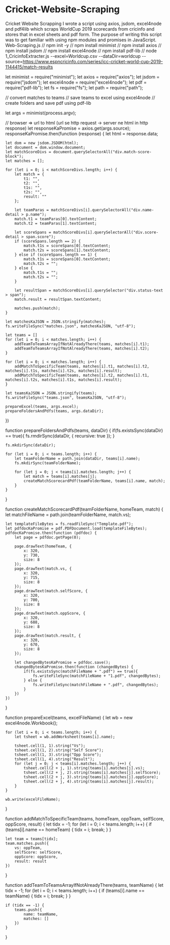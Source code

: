 # Cricket-Website-Scraping
 Cricket Website Scrapping I wrote a script using axios, jsdom, excel4node and pdf4lib which scraps WorldCup 2019 scorecards from cricinfo and stores that in excel sheets and pdf form. The purpose of writing this script was to get familiar with using npm modules and promises in JavaScript.
Web-Scraping.js
// npm init -y
// npm install minimist
// npm install axios
// npm install jsdom
// npm install excel4node
// npm install pdf-lib
// node 1_CricinfoExtracter.js --excel=Worldcup.csv --dataDir=worldcup --source=https://www.espncricinfo.com/series/icc-cricket-world-cup-2019-1144415/match-results

let minimist = require("minimist");
let axios = require("axios");
let jsdom = require("jsdom");
let excel4node = require("excel4node");
let pdf = require("pdf-lib");
let fs = require("fs");
let path = require("path");


// convert matches to teams
// save teams to excel using excel4node
// create folders and save pdf using pdf-lib

let args = minimist(process.argv);

// browser => url to html (url se http request -> server ne html in http response)
let responseKaPromise = axios.get(args.source);
responseKaPromise.then(function (response) {
    let html = response.data;

    let dom = new jsdom.JSDOM(html);
    let document = dom.window.document;
    let matchScoreDivs = document.querySelectorAll("div.match-score-block");
    let matches = [];

    for (let i = 0; i < matchScoreDivs.length; i++) {
        let match = {
            t1: "",
            t2: "",
            t1s: "",
            t2s: "",
            result: ""
        };

        let teamParas = matchScoreDivs[i].querySelectorAll("div.name-detail > p.name");
        match.t1 = teamParas[0].textContent;
        match.t2 = teamParas[1].textContent;

        let scoreSpans = matchScoreDivs[i].querySelectorAll("div.score-detail > span.score");
        if (scoreSpans.length == 2) {
            match.t1s = scoreSpans[0].textContent;
            match.t2s = scoreSpans[1].textContent;
        } else if (scoreSpans.length == 1) {
            match.t1s = scoreSpans[0].textContent;
            match.t2s = "";
        } else {
            match.t1s = "";
            match.t2s = "";
        }

        let resultSpan = matchScoreDivs[i].querySelector("div.status-text > span");
        match.result = resultSpan.textContent;

        matches.push(match);
    }

    let matchesKaJSON = JSON.stringify(matches);
    fs.writeFileSync("matches.json", matchesKaJSON, "utf-8");

    let teams = []
    for (let i = 0; i < matches.length; i++) {
        addTeamToTeamsArrayIfNotAlreadyThere(teams, matches[i].t1);
        addTeamToTeamsArrayIfNotAlreadyThere(teams, matches[i].t2);
    }

    for (let i = 0; i < matches.length; i++) {
        addMatchToSpecificTeam(teams, matches[i].t1, matches[i].t2, matches[i].t1s, matches[i].t2s, matches[i].result);
        addMatchToSpecificTeam(teams, matches[i].t2, matches[i].t1, matches[i].t2s, matches[i].t1s, matches[i].result);
    }

    let teamsKaJSON = JSON.stringify(teams);
    fs.writeFileSync("teams.json", teamsKaJSON, "utf-8");

    prepareExcel(teams, args.excel);
    prepareFoldersAndPdfs(teams, args.dataDir);
})

function prepareFoldersAndPdfs(teams, dataDir) {
    if(fs.existsSync(dataDir) == true){
        fs.rmdirSync(dataDir, { recursive: true });
    }

    fs.mkdirSync(dataDir);

    for (let i = 0; i < teams.length; i++) {
        let teamFolderName = path.join(dataDir, teams[i].name);
        fs.mkdirSync(teamFolderName);

        for (let j = 0; j < teams[i].matches.length; j++) {
            let match = teams[i].matches[j];
            createMatchScorecardPdf(teamFolderName, teams[i].name, match);
        }
    }
}

function createMatchScorecardPdf(teamFolderName, homeTeam, match) {
    let matchFileName = path.join(teamFolderName, match.vs);

    let templateFileBytes = fs.readFileSync("Template.pdf");
    let pdfdocKaPromise = pdf.PDFDocument.load(templateFileBytes);
    pdfdocKaPromise.then(function (pdfdoc) {
        let page = pdfdoc.getPage(0);

        page.drawText(homeTeam, {
            x: 320,
            y: 730,
            size: 8
        });
        page.drawText(match.vs, {
            x: 320,
            y: 715,
            size: 8
        });
        page.drawText(match.selfScore, {
            x: 320,
            y: 700,
            size: 8
        });
        page.drawText(match.oppScore, {
            x: 320,
            y: 688,
            size: 8
        });
        page.drawText(match.result, {
            x: 320,
            y: 670,
            size: 8
        });

        let changedBytesKaPromise = pdfdoc.save();
        changedBytesKaPromise.then(function (changedBytes) {
            if(fs.existsSync(matchFileName + ".pdf") == true){
                fs.writeFileSync(matchFileName + "1.pdf", changedBytes);
            } else {
                fs.writeFileSync(matchFileName + ".pdf", changedBytes);
            }
        })
    })
}

function prepareExcel(teams, excelFileName) {
    let wb = new excel4node.Workbook();

    for (let i = 0; i < teams.length; i++) {
        let tsheet = wb.addWorksheet(teams[i].name);

        tsheet.cell(1, 1).string("Vs");
        tsheet.cell(1, 2).string("Self Score");
        tsheet.cell(1, 3).string("Opp Score");
        tsheet.cell(1, 4).string("Result");
        for (let j = 0; j < teams[i].matches.length; j++) {
            tsheet.cell(2 + j, 1).string(teams[i].matches[j].vs);
            tsheet.cell(2 + j, 2).string(teams[i].matches[j].selfScore);
            tsheet.cell(2 + j, 3).string(teams[i].matches[j].oppScore);
            tsheet.cell(2 + j, 4).string(teams[i].matches[j].result);
        }
    }

    wb.write(excelFileName);
}

function addMatchToSpecificTeam(teams, homeTeam, oppTeam, selfScore, oppScore, result) {
    let tidx = -1;
    for (let i = 0; i < teams.length; i++) {
        if (teams[i].name == homeTeam) {
            tidx = i;
            break;
        }
    }

    let team = teams[tidx];
    team.matches.push({
        vs: oppTeam,
        selfScore: selfScore,
        oppScore: oppScore,
        result: result
    })
}

function addTeamToTeamsArrayIfNotAlreadyThere(teams, teamName) {
    let tidx = -1;
    for (let i = 0; i < teams.length; i++) {
        if (teams[i].name == teamName) {
            tidx = i;
            break;
        }
    }

    if (tidx == -1) {
        teams.push({
            name: teamName,
            matches: []
        })
    }
}
